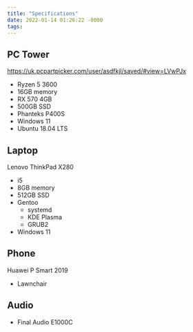 ```yaml
---
title: "Specifications"
date: 2022-01-14 01:26:22 -0000
tags:
---
```


## PC Tower

<https://uk.pcpartpicker.com/user/asdfkjl/saved/#view=LVwPJx>

- Ryzen 5 3600
- 16GB memory
- RX 570 4GB
- 500GB SSD
- Phanteks P400S
- Windows 11
- Ubuntu 18.04 LTS

## Laptop

Lenovo ThinkPad X280
- i5
- 8GB memory
- 512GB SSD
- Gentoo
    - systemd
    - KDE Plasma
    - GRUB2
- Windows 11

## Phone

Huawei P Smart 2019
- Lawnchair

## Audio

- Final Audio E1000C
